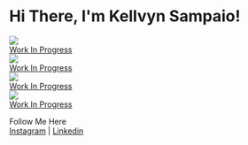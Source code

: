 <!DOCTYPE html>
<html lang="pt-br">
<head>
    <meta charset="UTF-8">
    <meta http-equiv="X-UA-Compatible" content="IE=edge">
    <meta name="viewport" content="width=device-width, initial-scale=1.0">
</head>
<body>
    <h1>Hi There, I'm Kellvyn Sampaio!</h1>
    <a href="">
        <div class="container">
            <img src="images/image01.png">
            <div class="title">Work In Progress</div>
        </div>
    </a>
    <a href="">
        <div class="container">
            <img src="images/image02.png">
            <div class="title">Work In Progress</div>
        </div>
    </a>
    <a href="">
        <div class="container">
            <img src="images/image03.png">
            <div class="title">Work In Progress</div>
        </div>
    </a>
    <a href="">
        <div class="container">
            <img src="images/image04.png">
            <div class="title">Work In Progress</div>
        </div>
    </a>
</body>
<footer>
    <p>
        Follow Me Here<br>
        <a href="https://www.instagram.com/thesampaiobr">Instagram</a> | 
        <a href="https://www.linkedin.com/in/kellvyn-sampaio-a394471a7/">Linkedin</a>
    </p>
</footer>
</html>
